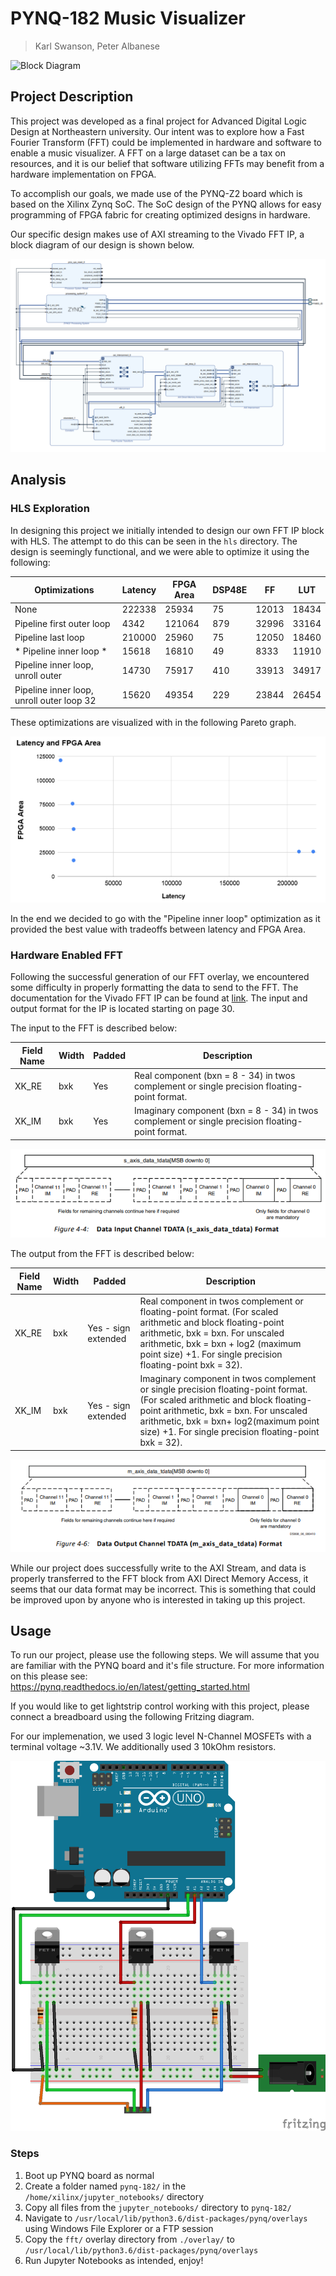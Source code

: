 # PYNQ-182 Music Visualizer

> Karl Swanson, Peter Albanese

![Block Diagram](./images/pynq-visualizer.gif)

## Project Description

This project was developed as a final project for Advanced Digital Logic Design at Northeastern university. Our intent was to explore how a Fast Fourier Transform (FFT) could be implemented in hardware and software to enable a music visualizer. A FFT on a large dataset can be a tax on resources, and it is our belief that software utilizing FFTs may benefit from a hardware implementation on FPGA.

To accomplish our goals, we made use of the PYNQ-Z2 board which is based on the Xilinx Zynq SoC. The SoC design of the PYNQ allows for easy programming of FPGA fabric for creating optimized designs in hardware.

Our specific design makes use of AXI streaming to the Vivado FFT IP, a block diagram of our design is shown below.

![Block Diagram](./images/fft-block-diagram.PNG)

## Analysis

### HLS Exploration
In designing this project we initially intended to design our own FFT IP block with HLS. The attempt to do this can be seen in the `hls` directory. The design is seemingly functional, and we were able to optimize it using the following:


| Optimizations                             | Latency | FPGA Area | DSP48E | FF    | LUT   |
|-------------------------------------------|---------|-----------|--------|-------|-------|
| None                                      | 222338  | 25934     | 75     | 12013 | 18434 |
| Pipeline first outer loop                 | 4342    | 121064    | 879    | 32996 | 33164 |
| Pipeline last loop                        | 210000  | 25960     | 75     | 12050 | 18460 |
| * Pipeline inner loop *                   | 15618   | 16810     | 49     | 8333  | 11910 |
| Pipeline inner loop, unroll outer         | 14730   | 75917     | 410    | 33913 | 34917 |
| Pipeline inner loop, unroll outer loop 32 | 15620   | 49354     | 229    | 23844 | 26454 |

These optimizations are visualized with in the following Pareto graph.

![Pareto Graph](./images/pareto.PNG)

In the end we decided to go with the "Pipeline inner loop" optimization as it provided the best value with tradeoffs between latency and FPGA Area.

### Hardware Enabled FFT

Following the successful generation of our FFT overlay, we encountered some difficulty in properly formatting the data to send to the FFT. The documentation for the Vivado FFT IP can be found at [link](https://www.xilinx.com/support/documentation/ip_documentation/xfft/v9_1/pg109-xfft.pdf). The input and output format for the IP is located starting on page 30.

The input to the FFT is described below:

| Field Name | Width | Padded | Description                                                                                       |
|------------|-------|--------|---------------------------------------------------------------------------------------------------|
| XK_RE      | bxk   | Yes    | Real component (bxn = 8 - 34) in twos complement or single precision floating-point format.       |
| XK_IM      | bxk   | Yes    | Imaginary component (bxn = 8 - 34) in twos complement or single precision floating-point format.  |

![FFT Input Format](./images/fft-input.PNG)

The output from the FFT is described below:

| Field Name | Width | Padded              | Description          |
|------------|-------|---------------------|---------------------------------------------------------------------------------------------------------------------------------------------------------------------------------------------------------------------------------------------------------------------------------------------------------------|
| XK_RE      | bxk   | Yes - sign extended | Real component in twos complement or floating-point format. (For scaled arithmetic and block floating-point arithmetic, bxk = bxn. For unscaled arithmetic, bxk = bxn + log2 (maximum point size) +1. For single precision floating-point bxk = 32). |
| XK_IM      | bxk   | Yes - sign extended | Imaginary component in twos complement or single precision floating-point format. (For scaled arithmetic and block floating-point arithmetic, bxk = bxn. For unscaled arithmetic, bxk = bxn+ log2(maximum point size) +1. For single precision floating-point bxk = 32). |

![FFT Output Format](./images/fft-output.PNG)

While our project does successfully write to the AXI Stream, and data is properly transferred to the FFT block from AXI Direct Memory Access, it seems that our data format may be incorrect. This is something that could be improved upon by anyone who is interested in taking up this project.

## Usage

To run our project, please use the following steps. We will assume that you are familiar with the PYNQ board and it's file structure. For more information on this please see: https://pynq.readthedocs.io/en/latest/getting_started.html

If you would like to get lightstrip control working with this project, please connect a breadboard using the following Fritzing diagram.

For our implemenation, we used 3 logic level N-Channel MOSFETs with a terminal voltage ~3.1V. We additionally used 3 10kOhm resistors.

![Wire hookups](./images/rgb-control.png)

### Steps

1. Boot up PYNQ board as normal
2. Create a folder named `pynq-182/` in the `/home/xilinx/jupyter_notebooks/` directory
3. Copy all files from the `jupyter_notebooks/` directory to `pynq-182/`
4. Navigate to `/usr/local/lib/python3.6/dist-packages/pynq/overlays` using Windows File Explorer or a FTP session
5. Copy the `fft/` overlay directory from `./overlay/` to `/usr/local/lib/python3.6/dist-packages/pynq/overlays` 
6. Run Jupyter Notebooks as intended, enjoy!
